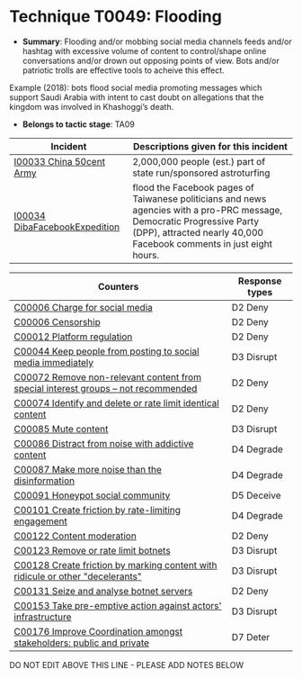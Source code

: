 # Technique T0049: Flooding

* **Summary**: Flooding and/or mobbing social media channels feeds and/or hashtag with excessive volume of content to control/shape online conversations and/or drown out opposing points of view. Bots and/or patriotic trolls are effective tools to acheive this effect. 

Example (2018): bots flood social media promoting messages which support Saudi Arabia with intent to cast doubt on allegations that the kingdom was involved in Khashoggi’s death.

* **Belongs to tactic stage**: TA09


| Incident | Descriptions given for this incident |
| -------- | -------------------- |
| [I00033 China 50cent Army](../incidents/I00033.md) | 2,000,000 people (est.) part of state run/sponsored astroturfing |
| [I00034 DibaFacebookExpedition](../incidents/I00034.md) | flood the Facebook pages of Taiwanese politicians and news agencies with a pro-PRC message, Democratic Progressive Party (DPP), attracted nearly 40,000 Facebook comments in just eight hours. |



| Counters | Response types |
| -------- | -------------- |
| [C00006 Charge for social media](../counters/C00006.md) | D2 Deny |
| [C00006 Censorship](../counters/C00006.md) | D2 Deny |
| [C00012 Platform regulation](../counters/C00012.md) | D2 Deny |
| [C00044 Keep people from posting to social media immediately](../counters/C00044.md) | D3 Disrupt |
| [C00072 Remove non-relevant content from special interest groups – not recommended](../counters/C00072.md) | D2 Deny |
| [C00074 Identify and delete or rate limit identical content](../counters/C00074.md) | D2 Deny |
| [C00085 Mute content](../counters/C00085.md) | D3 Disrupt |
| [C00086 Distract from noise with addictive content](../counters/C00086.md) | D4 Degrade |
| [C00087 Make more noise than the disinformation](../counters/C00087.md) | D4 Degrade |
| [C00091 Honeypot social community](../counters/C00091.md) | D5 Deceive |
| [C00101 Create friction by rate-limiting engagement](../counters/C00101.md) | D4 Degrade |
| [C00122 Content moderation](../counters/C00122.md) | D2 Deny |
| [C00123 Remove or rate limit botnets](../counters/C00123.md) | D3 Disrupt |
| [C00128 Create friction by marking content with ridicule or other "decelerants"](../counters/C00128.md) | D3 Disrupt |
| [C00131 Seize and analyse botnet servers](../counters/C00131.md) | D2 Deny |
| [C00153 Take pre-emptive action against actors' infrastructure](../counters/C00153.md) | D3 Disrupt |
| [C00176 Improve Coordination amongst stakeholders: public and private](../counters/C00176.md) | D7 Deter |


DO NOT EDIT ABOVE THIS LINE - PLEASE ADD NOTES BELOW